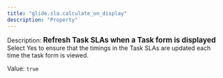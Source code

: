 ```yaml
---
title: "glide.sla.calculate_on_display"
description: "Property"
---
```


Description: <span style="font-weight:bold;font-size: larger">Refresh Task SLAs when a Task form is displayed<br/></span>
Select Yes to ensure that the timings in the Task SLAs are updated each time the task form is viewed.

Value: `true`